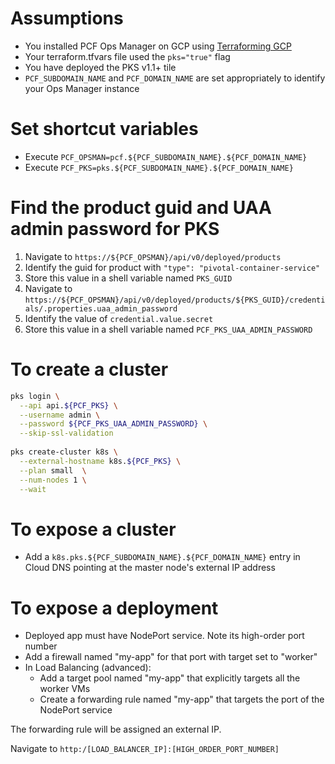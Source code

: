 # Assumptions

- You installed PCF Ops Manager on GCP using [Terraforming GCP](https://github.com/pivotal-cf/terraforming-gcp)
- Your terraform.tfvars file used the `pks="true"` flag
- You have deployed the PKS v1.1+ tile
- `PCF_SUBDOMAIN_NAME` and `PCF_DOMAIN_NAME` are set appropriately to identify your Ops Manager instance

# Set shortcut variables
- Execute `PCF_OPSMAN=pcf.${PCF_SUBDOMAIN_NAME}.${PCF_DOMAIN_NAME}`
- Execute `PCF_PKS=pks.${PCF_SUBDOMAIN_NAME}.${PCF_DOMAIN_NAME}`

# Find the product guid and UAA admin password for PKS

1. Navigate to `https://${PCF_OPSMAN}/api/v0/deployed/products`
1. Identify the guid for product with `"type": "pivotal-container-service"`
1. Store this value in a shell variable named `PKS_GUID`
1. Navigate to `https://${PCF_OPSMAN}/api/v0/deployed/products/${PKS_GUID}/credentials/.properties.uaa_admin_password`
1. Identify the value of `credential.value.secret`
1. Store this value in a shell variable named `PCF_PKS_UAA_ADMIN_PASSWORD`

# To create a cluster

```bash
pks login \
  --api api.${PCF_PKS} \
  --username admin \
  --password ${PCF_PKS_UAA_ADMIN_PASSWORD} \
  --skip-ssl-validation
  
pks create-cluster k8s \
  --external-hostname k8s.${PCF_PKS} \
  --plan small  \
  --num-nodes 1 \
  --wait
```

# To expose a cluster

- Add a `k8s.pks.${PCF_SUBDOMAIN_NAME}.${PCF_DOMAIN_NAME}` entry in Cloud DNS pointing at the master node's external IP address

# To expose a deployment

- Deployed app must have NodePort service. Note its high-order port number
- Add a firewall named "my-app" for that port with target set to "worker"
- In Load Balancing (advanced):
  - Add a target pool named "my-app" that explicitly targets all the worker VMs
  - Create a forwarding rule named "my-app" that targets the port of the NodePort service
  
The forwarding rule will be assigned an external IP.

Navigate to `http:/[LOAD_BALANCER_IP]:[HIGH_ORDER_PORT_NUMBER]`

